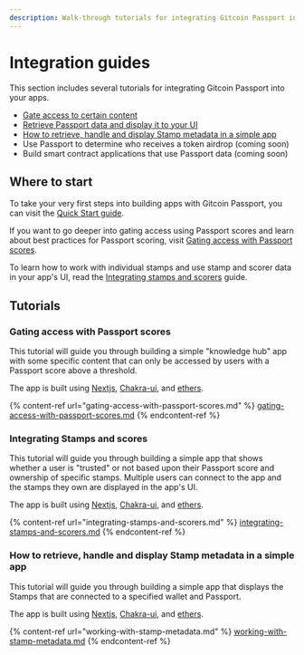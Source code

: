 ```yaml
---
description: Walk-through tutorials for integrating Gitcoin Passport into your apps
---
```


# Integration guides

This section includes several tutorials for integrating Gitcoin Passport into your apps.&#x20;

* [Gate access to certain content](gating-access-with-passport-scores.md)
* [Retrieve Passport data and display it to your UI](integrating-stamps-and-scorers.md)
* [How to retrieve, handle and display Stamp metadata in a simple app](working-with-stamp-metadata.md)
* Use Passport to determine who receives a token airdrop (coming soon)
* Build smart contract applications that use Passport data (coming soon)



## Where to start

To take your very first steps into building apps with Gitcoin Passport, you can visit the [Quick Start guide](../quick-start-guide.md).&#x20;

If you want to go deeper into gating access using Passport scores and learn about best practices for Passport scoring, visit [Gating access with Passport scores](gating-access-with-passport-scores.md).

To learn how to work with individual stamps and use stamp and scorer data in your app's UI, read the [Integrating stamps and scorers](integrating-stamps-and-scorers.md) guide.



## Tutorials

### Gating access with Passport scores

This tutorial will guide you through building a simple "knowledge hub" app with some specific content that can only be accessed by users with a Passport score above a threshold.&#x20;

The app is built using [Nextjs](https://nextjs.org/), [Chakra-ui](https://chakra-ui.com/), and [ethers](https://docs.ethers.org/v5/).

{% content-ref url="gating-access-with-passport-scores.md" %}
[gating-access-with-passport-scores.md](gating-access-with-passport-scores.md)
{% endcontent-ref %}



### Integrating Stamps and scores

This tutorial will guide you through building a simple app that shows whether a user is "trusted" or not based upon their Passport score and ownership of specific stamps. Multiple users can connect to the app and the stamps they own are displayed in the app's UI.&#x20;

The app is built using [Nextjs](https://nextjs.org/), [Chakra-ui](https://chakra-ui.com/), and [ethers](https://docs.ethers.org/v5/).

{% content-ref url="integrating-stamps-and-scorers.md" %}
[integrating-stamps-and-scorers.md](integrating-stamps-and-scorers.md)
{% endcontent-ref %}



### How to retrieve, handle and display Stamp metadata in a simple app

This tutorial will guide you through building a simple app that displays the Stamps that are connected to a specified wallet and Passport.&#x20;

The app is built using [Nextjs](https://nextjs.org/), [Chakra-ui](https://chakra-ui.com/), and [ethers](https://docs.ethers.org/v5/).

{% content-ref url="working-with-stamp-metadata.md" %}
[working-with-stamp-metadata.md](working-with-stamp-metadata.md)
{% endcontent-ref %}
